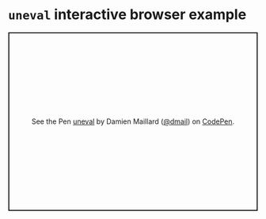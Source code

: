 # `uneval` interactive browser example

<p
  class="codepen"
  data-height="360"
  data-theme-id="0"
  data-default-tab="result"
  data-user="dmail"
  data-slug-hash="YbeYWG"
  style="height: 360px; box-sizing: border-box; display: flex; align-items: center; justify-content: center; border: 2px solid; margin: 1em 0; padding: 1em;"
  data-pen-title="uneval"
>
  <span
    >See the Pen <a href="https://codepen.io/dmail/pen/YbeYWG/"> uneval</a> by Damien Maillard (<a
      href="https://codepen.io/dmail"
      >@dmail</a
    >) on <a href="https://codepen.io">CodePen</a>.</span
  >
</p>
<style>
/* https://blog.codepen.io/2017/05/01/make-embedded-pen-resizeable/ */
.cp_embed_wrapper {
  overflow: hidden;
  resize: vertical;
  background: white;
  padding-bottom: 10px;
  height: 500px;
}
.cp_embed_wrapper iframe {
  height: 100% !important;
}
</style>
<script async src="https://static.codepen.io/assets/embed/ei.js"></script>
